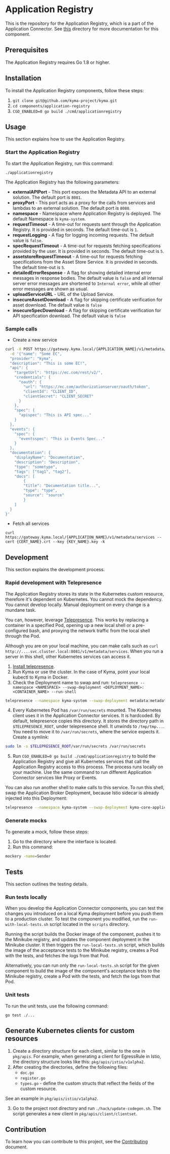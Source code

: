 # Application Registry

This is the repository for the Application Registry, which is a part of the Application Connector. See [this](../../docs/application-connector/) directory for more documentation for this component.

## Prerequisites

The Application Registry requires Go 1.8 or higher.

## Installation

To install the Application Registry components, follow these steps:

1. `git clone git@github.com/kyma-project/kyma.git`
2. `cd components/application-registry`
3. `CGO_ENABLED=0 go build ./cmd/applicationregistry`

## Usage

This section explains how to use the Application Registry.

### Start the Application Registry

To start the Application Registry, run this command:

```
./applicationregistry
```

The Application Registry has the following parameters:
- **externalAPIPort** - This port exposes the Metadata API to an external solution. The default port is `8081`.
- **proxyPort** - This port acts as a proxy for the calls from services and lambdas to an external solution. The default port is `8080`.
- **namespace** - Namespace where Application Registry is deployed. The default Namespace is `kyma-system`.
- **requestTimeout** - A time-out for requests sent through the Application Registry. It is provided in seconds. The default time-out is `1`.
- **requestLogging** - A flag for logging incoming requests. The default value is `false`.
- **specRequestTimeout** - A time-out for requests fetching specifications provided by the user. It is provided in seconds. The default time-out is `5`.
- **assetstoreRequestTimeout** - A time-out for requests fetching specifications from the Asset Store Service. It is provided in seconds. The default time-out is `5`.
- **detailedErrorResponse** - A flag for showing detailed internal error messages in response bodies. The default value is `false` and all internal server error messages are shortened to `Internal error`, while all other error messages are shown as usual.
- **uploadServiceURL** - URL of the Upload Service.
- **insecureAssetDownload** - A flag for skipping certificate verification for asset download. The default value is `false`
- **insecureSpecDownload** - A flag for skipping certificate verification for API specification download. The default value is `false`

### Sample calls

- Create a new service

```sh
curl -X POST https://gateway.kyma.local/{APPLICATION_NAME}/v1/metadata/services --cert {CER_NAME}.crt --key {CERT_KEY}.key -k \
  -d '{"name": "Some EC",
  "provider": "kyma",
  "description": "This is some EC!",
  "api": {
    "targetUrl": "https://ec.com/rest/v2/",
    "credentials": {
      "oauth": {
        "url": "https://ec.com/authorizationserver/oauth/token",
        "clientId": "CLIENT_ID",
        "clientSecret": "CLIENT_SECRET"
      }
    },
    "spec": {
      "apispec": "This is API spec..."
    }
  },
  "events": {
    "spec": {
      "eventsspec": "This is Events Spec..."
    }
  },
  "documentation": {
    "displayName": "Documentation",
    "description": "Description",
    "type": "sometype",
    "tags": ["tag1", "tag2"],
    "docs": [
        {
        "title": "Documentation title...",
        "type": "type",
        "source": "source"
        }
    ]
  }
}'
```

- Fetch all services

```
curl https://gateway.kyma.local/{APPLICATION_NAME}/v1/metadata/services --cert {CERT_NAME}.crt --key {KEY_NAME}.key -k
```

## Development

This section explains the development process.

### Rapid development with Telepresence

The Application Registry stores its state in the Kubernetes custom resource, therefore it's dependent on Kubernetes. You cannot mock the dependency. You cannot develop locally. Manual deployment on every change is a mundane task.

You can, however, leverage [Telepresence](https://www.telepresence.io/). This works by replacing a container in a specified Pod, opening up a new local shell or a pre-configured bash, and proxying the network traffic from the local shell through the Pod.

Although you are on your local machine, you can make calls such as `curl http://....svc.cluster.local:8081/v1/metadata/services`. When you run a server in this shell, other Kubernetes services can access it.

1. [Install telepresence](https://www.telepresence.io/reference/install).
2. Run Kyma or use the cluster. In the case of Kyma, point your local kubectl to Kyma in Docker.
3. Check the Deployment name to swap and run: `telepresence --namespace <NAMESPACE> --swap-deployment <DEPLOYMENT_NAME>:<CONTAINER_NAME> --run-shell`
```bash
telepresence --namespace kyma-system --swap-deployment metadata:metadata --run-shell
```
4. Every Kubernetes Pod has `/var/run/secrets` mounted. The Kubernetes client uses it in the Application Connector services. It is hardcoded. By default, telepresence copies this directory. It stores the directory path in `$TELEPRESENCE_ROOT`, under telepresence shell. It unwinds to `/tmp/tmp...`. You need to move it to `/var/run/secrets`, where the service expects it. Create a symlink:
 ```bash
sudo ln -s $TELEPRESENCE_ROOT/var/run/secrets /var/run/secrets
```
5. Run `CGO_ENABLED=0 go build ./cmd/applicationregistry` to build the Application Registry and give all  Kubernetes services that call the Application Registry access to this process. The process runs locally on your machine. Use the same command to run different Application Connector services like Proxy or Events.

You can also run another shell to make calls to this service. To run this shell, swap the Application Broker Deployment, because Istio sidecar is already injected into this Deployment:
```bash
telepresence --namespace kyma-system --swap-deployment kyma-core-application-broker:reb --run-shell
```

### Generate mocks

To generate a mock, follow these steps:

1. Go to the directory where the interface is located.
2. Run this command:
```sh
mockery -name=Sender
```

## Tests

This section outlines the testing details.

### Run tests locally

When you develop the Application Connector components, you can test the changes you introduced on a local Kyma deployment before you push them to a production cluster.
To test the component you modified, run the `run-with-local-tests.sh` script located in the `scripts` directory.

Running the script builds the Docker image of the component, pushes it to the Minikube registry, and updates the component deployment in the Minikube cluster. It then triggers the `run-local-tests.sh` script, which builds the image of the acceptance tests to the Minikube registry, creates a Pod with the tests, and fetches the logs from that Pod.

Alternatively, you can run only the `run-local-tests.sh` script for the given component to build the image of the component's acceptance tests to the Minikube registry, create a Pod with the tests, and fetch the logs from that Pod.

### Unit tests

To run the unit tests, use the following command:

```
go test ./...
```

## Generate Kubernetes clients for custom resources

1. Create a directory structure for each client, similar to the one in `pkg/apis`. For example, when generating a client for EgressRule in Istio, the directory structure looks like this: `pkg/apis/istio/v1alpha2`.
2. After creating the directories, define the following files:
    - `doc.go`
    - `register.go`
    - `types.go` - define the custom structs that reflect the fields of the custom resource.

See an example in `pkg/apis/istio/v1alpha2`.

3. Go to the project root directory and run `./hack/update-codegen.sh`. The script generates a new client in `pkg/apis/client/clientset`.

## Contribution

To learn how you can contribute to this project, see the [Contributing](/CONTRIBUTING.md) document.
